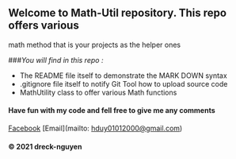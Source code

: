 
## Welcome to Math-Util repository. This repo offers various 
math method that is your projects as the helper ones

###_You will find in this repo :_
* The README file itself to demonstrate the MARK DOWN syntax
* .gitignore file itself to notify Git Tool how to upload source code
* MathUtility class to offer various Math functions 

#### Have fun with my code and fell free to give me any comments

[Facebook](https://www.facebook.com/duc.hiep.00)
[Email](mailto: hduy01012000@gmail.com)

#### © 2021 dreck-nguyen

